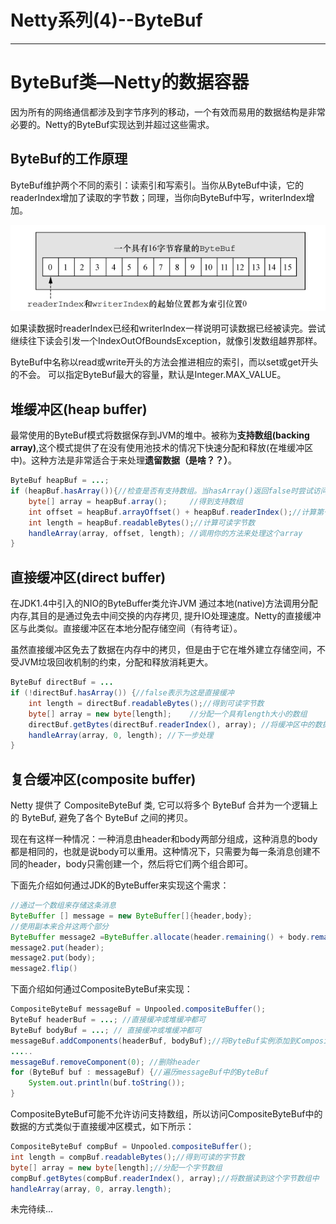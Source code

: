 ﻿# Netty系列(4)--ByteBuf
---
# ByteBuf类—Netty的数据容器
因为所有的网络通信都涉及到字节序列的移动，一个有效而易用的数据结构是非常必要的。Netty的ByteBuf实现达到并超过这些需求。

## ByteBuf的工作原理
ByteBuf维护两个不同的索引：读索引和写索引。当你从ByteBuf中读，它的readerIndex增加了读取的字节数；同理，当你向ByteBuf中写，writerIndex增加。
<center>
<img src="https://raw.githubusercontent.com/adamhand/LeetCode-images/master/bytebuf.PNG">
</center>

如果读数据时readerIndex已经和writerIndex一样说明可读数据已经被读完。尝试继续往下读会引发一个IndexOutOfBoundsException，就像引发数组越界那样。

ByteBuf中名称以read或write开头的方法会推进相应的索引，而以set或get开头的不会。 
可以指定ByteBuf最大的容量，默认是Integer.MAX_VALUE。

## 堆缓冲区(heap buffer)
最常使用的ByteBuf模式将数据保存到JVM的堆中。被称为**支持数组(backing array)**,这个模式提供了在没有使用池技术的情况下快速分配和释放(在堆缓冲区中)。这种方法是非常适合于来处理**遗留数据（是啥？？）**。

```java
ByteBuf heapBuf = ...;
if (heapBuf.hasArray()){//检查是否有支持数组。当hasArray()返回false时尝试访问支持数组会抛出UnsupportedOperationException
    byte[] array = heapBuf.array();     //得到支持数组
    int offset = heapBuf.arrayOffset() + heapBuf.readerIndex();//计算第一个字节的偏移量
    int length = heapBuf.readableBytes();//计算可读字节数
    handleArray(array, offset, length); //调用你的方法来处理这个array
}
```

## 直接缓冲区(direct buffer)
在JDK1.4中引入的NIO的ByteBuffer类允许JVM 通过本地(native)方法调用分配内存,其目的是通过免去中间交换的内存拷贝, 提升IO处理速度。Netty的直接缓冲区与此类似。直接缓冲区在本地分配存储空间（有待考证）。

虽然直接缓冲区免去了数据在内存中的拷贝，但是由于它在堆外建立存储空间，不受JVM垃圾回收机制的约束，分配和释放消耗更大。

```java
ByteBuf directBuf = ...
if (!directBuf.hasArray()) {//false表示为这是直接缓冲
    int length = directBuf.readableBytes();//得到可读字节数
    byte[] array = new byte[length];    //分配一个具有length大小的数组
    directBuf.getBytes(directBuf.readerIndex(), array); //将缓冲区中的数据拷贝到这个数组中 
    handleArray(array, 0, length); //下一步处理
}
```

## 复合缓冲区(composite buffer)
Netty 提供了 CompositeByteBuf 类, 它可以将多个 ByteBuf 合并为一个逻辑上的 ByteBuf, 避免了各个 ByteBuf 之间的拷贝。

现在有这样一种情况：一种消息由header和body两部分组成，这种消息的body都是相同的，也就是说body可以重用。这种情况下，只需要为每一条消息创建不同的header，body只需创建一个，然后将它们两个组合即可。

下面先介绍如何通过JDK的ByteBuffer来实现这个需求：
```java
//通过一个数组来存储这条消息
ByteBuffer [] message = new ByteBuffer[]{header,body};
//使用副本来合并这两个部分
ByteBuffer message2 =ByteBuffer.allocate(header.remaining() + body.remaining());
message2.put(header);
message2.put(body);
message2.flip()
```

下面介绍如何通过CompositeByteBuf来实现：
```java
CompositeByteBuf messageBuf = Unpooled.compositeBuffer();
ByteBuf headerBuf = ...; //直接缓冲或堆缓冲都可
ByteBuf bodyBuf = ...; // 直接缓冲或堆缓冲都可
messageBuf.addComponents(headerBuf, bodyBuf);//将ByteBuf实例添加到CompositeByteBuf中
.....
messageBuf.removeComponent(0); //删除header
for (ByteBuf buf : messageBuf) {//遍历messageBuf中的ByteBuf
    System.out.println(buf.toString());
}
```

CompositeByteBuf可能不允许访问支持数组，所以访问CompositeByteBuf中的数据的方式类似于直接缓冲区模式，如下所示：
```java
CompositeByteBuf compBuf = Unpooled.compositeBuffer();
int length = compBuf.readableBytes();//得到可读的字节数
byte[] array = new byte[length];//分配一个字节数组
compBuf.getBytes(compBuf.readerIndex(), array);//将数据读到这个字节数组中
handleArray(array, 0, array.length);
```

未完待续...